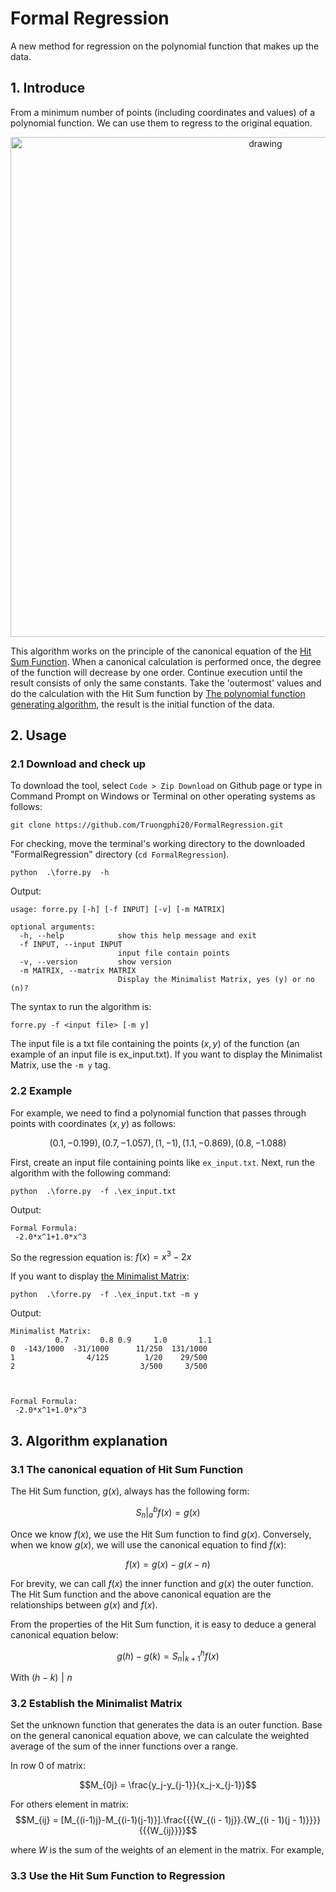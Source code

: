 # Formal Regression
A new method for regression on the polynomial function that makes up the data.

## 1. Introduce

From a minimum number of points (including coordinates and values) of a polynomial function. We can use them to regress to the original equation. 

<p align="center">
<img src="https://user-images.githubusercontent.com/96680644/216345877-47745b2b-85c6-4811-be64-18ad37920b90.png" alt="drawing" width="800"/>
</p>


This algorithm works on the principle of the canonical equation of the [Hit Sum Function](https://github.com/Truongphi20/sumfor#introduction-to-the-hit-sum-function). When a canonical calculation is performed once, the degree of the function will decrease by one order. Continue execution until the result consists of only the same constants. Take the 'outermost' values and do the calculation with the Hit Sum function by [The polynomial function generating algorithm](https://github.com/Truongphi20/sumfor), the result is the initial function of the data.


## 2. Usage

### 2.1 Download and check up

To download the tool, select ``Code > Zip Download`` on Github page or type in Command Prompt on Windows or Terminal on other operating systems as follows:
    
    git clone https://github.com/Truongphi20/FormalRegression.git
    
For checking, move the terminal's working directory to the downloaded "FormalRegression" directory (`cd FormalRegression`).
    
    python  .\forre.py  -h
    
Output:

    usage: forre.py [-h] [-f INPUT] [-v] [-m MATRIX]

    optional arguments:
      -h, --help            show this help message and exit
      -f INPUT, --input INPUT
                            input file contain points
      -v, --version         show version
      -m MATRIX, --matrix MATRIX
                            Display the Minimalist Matrix, yes (y) or no (n)?

The syntax to run the algorithm is:

    forre.py -f <input file> [-m y]
    
The input file is a txt file containing the points $(x,y)$ of the function (an example of an input file is ex_input.txt). If you want to display the Minimalist Matrix, use the `-m y` tag.

### 2.2 Example

For example, we need to find a polynomial function that passes through points with coordinates $(x,y)$ as follows:

$$(0.1,-0.199), (0.7,-1.057), (1,-1), (1.1,-0.869), (0.8,-1.088)$$

First, create an input file containing points like  `ex_input.txt`. Next, run the algorithm with the following command:

    python  .\forre.py  -f .\ex_input.txt
    
Output:
    
    Formal Formula:
     -2.0*x^1+1.0*x^3

So the regression equation is: $f(x) = x^3-2x$ 

If you want to display [the Minimalist Matrix](#32-establish-the-minimalist-matrix):

    python  .\forre.py  -f .\ex_input.txt -m y
    
Output:

    Minimalist Matrix:
              0.7       0.8 0.9     1.0       1.1
    0  -143/1000  -31/1000      11/250  131/1000
    1                4/125        1/20    29/500
    2                            3/500     3/500



    Formal Formula:
     -2.0*x^1+1.0*x^3
     

## 3. Algorithm explanation
### 3.1 The canonical equation of Hit Sum Function

The Hit Sum function, $g(x)$, always has the following form:
    
$$\left. {{S_n}} \right|_a^bf(x) = g(x)$$

Once we know $f(x)$, we use the Hit Sum function to find $g(x)$. Conversely, when we know $g(x)$, we will use the canonical equation to find $f(x)$:

$$f(x) = g(x) - g(x-n)$$

For brevity, we can call $f(x)$ the inner function and $g(x)$ the outer function. The Hit Sum function and the above canonical equation are the relationships between $g(x)$ and $f(x)$. 

From the properties of the Hit Sum function, it is easy to deduce a general canonical equation below:

$$g(h) - g(k) = \left. {{S_n}} \right|_{k + 1}^hf(x)$$ 

With $(h-k)\mathrel{|} n$

### 3.2 Establish the Minimalist Matrix
Set the unknown function that generates the data is an outer function. Base on the general canonical equation above, we can calculate the weighted average of the sum of the inner functions over a range.

In row $0$ of matrix: 

$$M_{0j} = \frac{y_j-y_{j-1}}{x_j-x_{j-1}}$$

For others element in matrix:
$$M_{ij} = [M_{(i-1)j}-M_{(i-1)(j-1)}].\frac{{{W_{(i - 1)j}}.{W_{(i - 1)(j - 1)}}}}{{{W_{ij}}}}$$

where $W$ is the sum of the weights of an element in the matrix. For example, 



### 3.3 Use the Hit Sum Function to Regression
